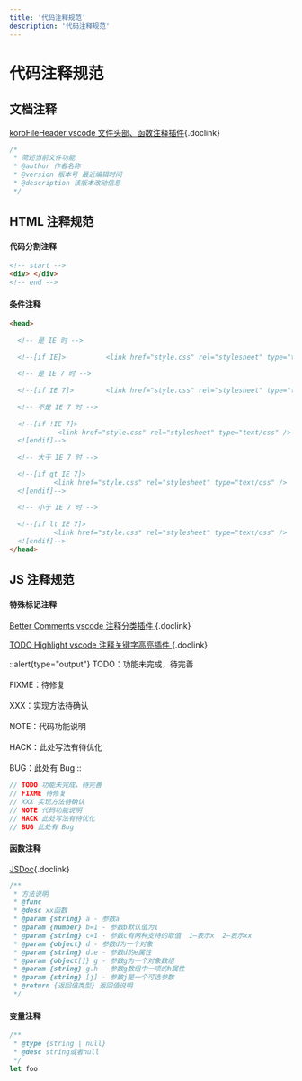 ```yaml
---
title: '代码注释规范'
description: '代码注释规范'
---
```


# 代码注释规范

## 文档注释

[koroFileHeader vscode 文件头部、函数注释插件](https://marketplace.visualstudio.com/items?itemName=OBKoro1.korofileheader){.doclink}

```js
/*
 * 简述当前文件功能
 * @author 作者名称
 * @version 版本号 最近编辑时间
 * @description 该版本改动信息
 */
```

## HTML 注释规范

#### 代码分割注释

```html
<!-- start -->
<div> </div>
<!-- end -->
```

#### 条件注释

```html
<head>
   
  <!-- 是 IE 时 -->
     
  <!--[if IE]>          <link href="style.css" rel="stylesheet" type="text/css" />     <![endif]-->
        
  <!-- 是 IE 7 时 -->
   
  <!--[if IE 7]>        <link href="style.css" rel="stylesheet" type="text/css" />     <![endif]-->
       
  <!-- 不是 IE 7 时 -->
   
  <!--[if !IE 7]>
            <link href="style.css" rel="stylesheet" type="text/css" />    
  <![endif]-->
      
  <!-- 大于 IE 7 时 -->
   
  <!--[if gt IE 7]>
           <link href="style.css" rel="stylesheet" type="text/css" />    
  <![endif]-->
     
  <!-- 小于 IE 7 时 -->
     
  <!--[if lt IE 7]>
           <link href="style.css" rel="stylesheet" type="text/css" />    
  <![endif]-->
</head>
```

## JS 注释规范

#### 特殊标记注释

[Better Comments vscode 注释分类插件 ](https://marketplace.visualstudio.com/items?itemName=aaron-bond.better-comments){.doclink}

[TODO Highlight vscode 注释关键字高亮插件 ](https://marketplace.visualstudio.com/items?itemName=wayou.vscode-todo-highlight){.doclink}

::alert{type="output"} TODO：功能未完成，待完善 <br /> <br /> FIXME：待修复 <br /> <br /> XXX：实现方法待确认 <br /> <br /> NOTE：代码功能说明 <br /> <br /> HACK：此处写法有待优化 <br /> <br /> BUG：此处有 Bug ::

```js
// TODO 功能未完成，待完善
// FIXME 待修复
// XXX 实现方法待确认
// NOTE 代码功能说明
// HACK 此处写法有待优化
// BUG 此处有 Bug
```

#### 函数注释

[JSDoc](http://yuri4ever.github.io/jsdoc/){.doclink}

```js
/**
 * 方法说明
 * @func
 * @desc xx函数
 * @param {string} a - 参数a
 * @param {number} b=1 - 参数b默认值为1
 * @param {string} c=1 - 参数c有两种支持的取值  1—表示x  2—表示xx
 * @param {object} d - 参数d为一个对象
 * @param {string} d.e - 参数d的e属性
 * @param {object[]} g - 参数g为一个对象数组
 * @param {string} g.h - 参数g数组中一项的h属性
 * @param {string} [j] - 参数j是一个可选参数
 * @return {返回值类型} 返回值说明
 */
```

#### 变量注释

```js
/**
 * @type {string | null}
 * @desc string或者null
 */
let foo
```
